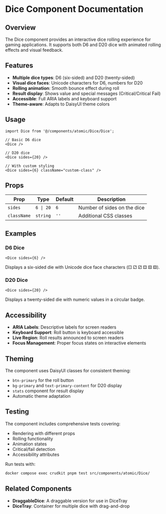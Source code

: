 # Dice Component Documentation

## Overview

The Dice component provides an interactive dice rolling experience for gaming applications. It supports both D6 and D20 dice with animated rolling effects and visual feedback.

## Features

- **Multiple dice types**: D6 (six-sided) and D20 (twenty-sided)
- **Visual dice faces**: Unicode characters for D6, numbers for D20
- **Rolling animation**: Smooth bounce effect during roll
- **Result display**: Shows value and special messages (Critical/Critical Fail)
- **Accessible**: Full ARIA labels and keyboard support
- **Theme-aware**: Adapts to DaisyUI theme colors

## Usage

```tsx
import Dice from '@/components/atomic/Dice/Dice';

// Basic D6 dice
<Dice />

// D20 dice
<Dice sides={20} />

// With custom styling
<Dice sides={6} className="custom-class" />
```

## Props

| Prop        | Type      | Default | Description                 |
| ----------- | --------- | ------- | --------------------------- |
| `sides`     | `6 \| 20` | `6`     | Number of sides on the dice |
| `className` | `string`  | `''`    | Additional CSS classes      |

## Examples

### D6 Dice

```tsx
<Dice sides={6} />
```

Displays a six-sided die with Unicode dice face characters (⚀ ⚁ ⚂ ⚃ ⚄ ⚅).

### D20 Dice

```tsx
<Dice sides={20} />
```

Displays a twenty-sided die with numeric values in a circular badge.

## Accessibility

- **ARIA Labels**: Descriptive labels for screen readers
- **Keyboard Support**: Roll button is keyboard accessible
- **Live Region**: Roll results announced to screen readers
- **Focus Management**: Proper focus states on interactive elements

## Theming

The component uses DaisyUI classes for consistent theming:

- `btn-primary` for the roll button
- `bg-primary` and `text-primary-content` for D20 display
- `stats` component for result display
- Automatic theme adaptation

## Testing

The component includes comprehensive tests covering:

- Rendering with different props
- Rolling functionality
- Animation states
- Critical/fail detection
- Accessibility attributes

Run tests with:

```bash
docker compose exec crudkit pnpm test src/components/atomic/Dice/
```

## Related Components

- **DraggableDice**: A draggable version for use in DiceTray
- **DiceTray**: Container for multiple dice with drag-and-drop
